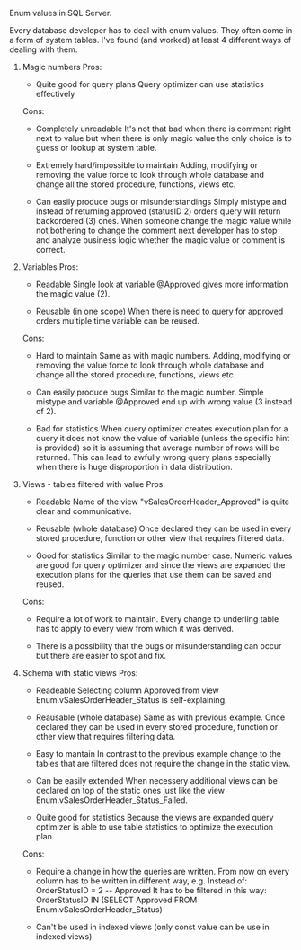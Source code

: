 ﻿Enum values in SQL Server.

Every database developer has to deal with enum values. They often come in a form of system tables. I've found (and worked) at least 4 different ways of dealing with them.

1. Magic numbers
	Pros:
	+ Quite good for query plans 
		Query optimizer can use statistics effectively

	Cons:
	- Completely unreadable
		It's not that bad when there is comment right next to value but when there is only magic value the only choice is to guess or lookup at system table.
	
	- Extremely hard/impossible to maintain
		Adding, modifying or removing the value force to look through whole database and change all the stored procedure, functions, views etc.
	
	- Can easily produce bugs or misunderstandings
		Simply mistype and instead of returning approved (statusID 2) orders query will return backordered (3) ones.
		When someone change the magic value while not bothering to change the comment next developer has to stop and analyze business logic whether the magic value or comment is correct.

2. Variables
	Pros:
	+ Readable
		Single look at variable @Approved gives more information the magic value (2).
	
	+ Reusable (in one scope)
		When there is need to query for approved orders multiple time variable can be reused.

	Cons:
	- Hard to maintain
		Same as with magic numbers. Adding, modifying or removing the value force to look through whole database and change all the stored procedure, functions, views etc.
	
	- Can easily produce bugs
		Similar to the magic number. Simple mistype and variable @Approved end up with wrong value (3 instead of 2).
	
	- Bad for statistics
		When query optimizer creates execution plan for a query it does not know the value of variable (unless the specific hint is provided) so it is assuming that average number of rows will be returned. This can lead to awfully wrong query plans especially when there is huge disproportion in data distribution.

3. Views - tables filtered with value
	Pros:
	+ Readable
		Name of the view "vSalesOrderHeader_Approved" is quite clear and communicative.
	
	+ Reusable (whole database)
		Once declared they can be used in every stored procedure, function or other view that requires filtered data.

	+ Good for statistics
		Similar to the magic number case. Numeric values are good for query optimizer and since the views are expanded the execution plans for the queries that use them can be saved and reused.

	Cons:
	- Require a lot of work to maintain.
		Every change to underling table has to apply to every view from which it was derived.
		
	- There is a possibility that the bugs or misunderstanding can occur but there are easier to spot and fix.

4. Schema with static views
	Pros:
	+ Readeable
		Selecting column Approved from view Enum.vSalesOrderHeader_Status is self-explaining. 
	
	+ Reausable (whole database)
		Same as with previous example. Once declared they can be used in every stored procedure, function or other view that requires filtering data.
		
	+ Easy to mantain
		In contrast to the previous example change to the tables that are filtered does not require the change in the static view.
	
	+ Can be easily extended
		When necessery additional views can be declared on top of the static ones just like the view Enum.vSalesOrderHeader_Status_Failed.
	
	+ Quite good for statistics
		Because the views are expanded query optimizer is able to use table statistics to optimize the execution plan.

	Cons:
	- Require a change in how the queries are written. From now on every column has to be written in different way, e.g.
		Instead of:
			OrderStatusID = 2 -- Approved
		It has to be filtered in this way:
			OrderStatusID IN (SELECT Approved FROM Enum.vSalesOrderHeader_Status)
	
	- Can't be used in indexed views (only const value can be use in indexed views).